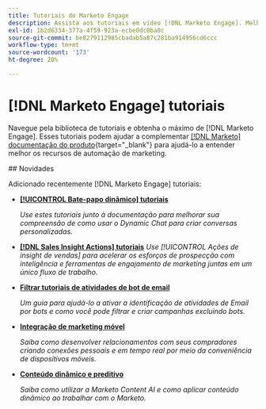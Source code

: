 ```yaml
---
title: Tutoriais do Marketo Engage
description: Assista aos tutoriais em vídeo [!DNL Marketo Engage]. Melhore sua compreensão de como usar os recursos de automação de marketing e muito mais.
exl-id: 1b2d6334-377a-4f59-923a-ecbe0dc0ba0c
source-git-commit: be8279112985cbadab5a87c281ba914956cd6ccc
workflow-type: tm+mt
source-wordcount: '173'
ht-degree: 20%

---
```


# [!DNL Marketo Engage] tutoriais

Navegue pela biblioteca de tutoriais e obtenha o máximo de [!DNL Marketo Engage]. Esses tutoriais podem ajudar a complementar [[!DNL Marketo] documentação do produto](https://experienceleague.adobe.com/docs/marketo/using/home.html){target="_blank"} para ajudá-lo a entender melhor os recursos de automação de marketing.

<div id="whats-new-section">
## Novidades

Adicionado recentemente [!DNL Marketo Engage] tutoriais:

* **[[!UICONTROL Bate-papo dinâmico]  tutoriais](dynamic-chat/dynamic-chat-overview.md)**

   _Use estes tutoriais junto à documentação para melhorar sua compreensão de como usar o Dynamic Chat para criar conversas personalizadas._

* **[[!DNL Sales Insight Actions] tutoriais](/help/sales-insight-actions/overview.md)**
   _Use [!UICONTROL Ações de insight de vendas] para acelerar os esforços de prospecção com inteligência e ferramentas de engajamento de marketing juntas em um único fluxo de trabalho._

* **[Filtrar tutoriais de atividades de bot de email](filtering-email-bot-activities/setup.md)**

   _Um guia para ajudá-lo a ativar a identificação de atividades de Email por bots e como você pode filtrar e criar campanhas excluindo bots._

* **[Integração de marketing móvel](cross-channel-marketing/mobile-marketing-learn.md)**

   _Saiba como desenvolver relacionamentos com seus compradores criando conexões pessoais e em tempo real por meio da conveniência de dispositivos móveis._

* **[Conteúdo dinâmico e preditivo](email-marketing/dynamic-and-predictive-content-learn.md)**

   _Saiba como utilizar a Marketo Content AI e como aplicar conteúdo dinâmico ao trabalhar com o Marketo._

</div>
<div id="recs-overview-body-1"></div>
<div id="recs-overview-body-2"></div>
<div id="recs-overview-body-3"></div>
<div id="recs-overview-body-4"></div>
<div id="recs-overview-body-5"></div>
<div id="recs-overview-body-6"></div>
